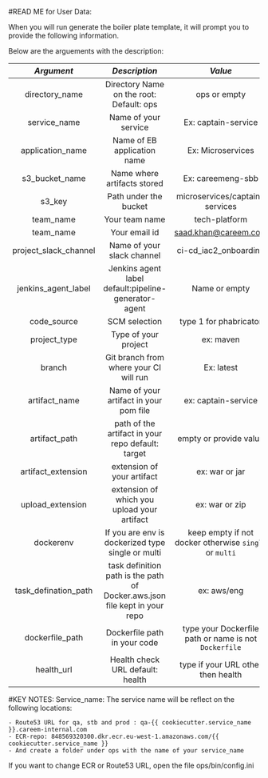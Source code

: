 #READ ME for User Data:

When you will run generate the boiler plate template, it will prompt you to provide the following information.

Below are the arguements with the description:

*Argument* | *Description* | *Value*
:---: | :---: | :---:
directory_name | Directory Name on the root: Default: ops | ops or empty
service_name | Name of your service | Ex: captain-service
application_name | Name of EB application name | Ex: Microservices
s3_bucket_name | Name where artifacts stored | Ex: careemeng-sbb
s3_key | Path under the bucket | microservices/captain-services
team_name | Your team name | tech-platform
team_name | Your email id | saad.khan@careem.com
project_slack_channel | Name of your slack channel | ci-cd_iac2_onboarding
jenkins_agent_label | Jenkins agent label default:pipeline-generator-agent | Name or empty
code_source | SCM selection | type 1 for phabricator
project_type | Type of your project | ex: maven
branch | Git branch from where your CI will run | Ex: latest
artifact_name | Name of your artifact in your pom file | ex: captain-service
artifact_path | path of the artifact in your repo default: target | empty or provide value
artifact_extension | extension of your artifact | ex: war or jar
upload_extension | extension of which you upload your artifact| ex: war or zip
dockerenv | If you are env is dockerized type single or multi | keep empty if not docker otherwise `single` or `multi`
task_defination_path | task definition path  is the path of Docker.aws.json file kept in your repo | ex: aws/eng
dockerfile_path | Dockerfile path in your code | type your Dockerfile path or name is not `Dockerfile`
health_url | Health check URL default: health | type if your URL other then health


#KEY NOTES:
Service_name: The service name will be reflect on the following locations:

    - Route53 URL for qa, stb and prod : qa-{{ cookiecutter.service_name }}.careem-internal.com
    - ECR-repo: 848569320300.dkr.ecr.eu-west-1.amazonaws.com/{{ cookiecutter.service_name }}
    - And create a folder under ops with the name of your service_name
 If you want to change ECR or Route53 URL, open the file ops/bin/config.ini

